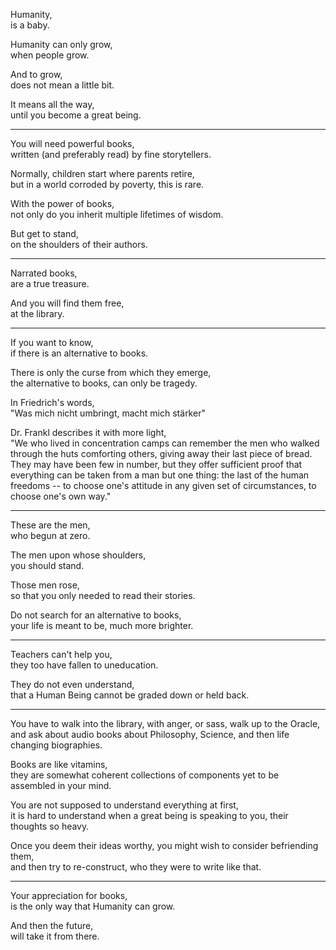 Humanity,\
is a baby.

Humanity can only grow,\
when people grow.

And to grow,\
does not mean a little bit.

It means all the way,\
until you become a great being.

---

You will need powerful books,\
written (and preferably read) by fine storytellers.

Normally, children start where parents retire,\
but in a world corroded by poverty, this is rare.

With the power of books,\
not only do you inherit multiple lifetimes of wisdom.

But get to stand,\
on the shoulders of their authors.

---

Narrated books,\
are a true treasure.

And you will find them free,\
at the library.

---

If you want to know,\
if there is an alternative to books.

There is only the curse from which they emerge,\
the alternative to books, can only be tragedy.

In Friedrich's words,\
"Was mich nicht umbringt, macht mich stärker"

Dr. Frankl describes it with more light,\
"We who lived in concentration camps can remember the men who walked through the huts comforting others, giving away their last piece of bread. They may have been few in number, but they offer sufficient proof that everything can be taken from a man but one thing: the last of the human freedoms -- to choose one's attitude in any given set of circumstances, to choose one's own way."

---

These are the men,\
who begun at zero.

The men upon whose shoulders,\
you should stand.

Those men rose,\
so that you only needed to read their stories.

Do not search for an alternative to books,\
your life is meant to be, much more brighter.

---

Teachers can't help you,\
they too have fallen to uneducation.

They do not even understand,\
that a Human Being cannot be graded down or held back.

---

You have to walk into the library, with anger, or sass, walk up to the Oracle,\
and ask about audio books about Philosophy, Science, and then life changing biographies.

Books are like vitamins,\
they are somewhat coherent collections of components yet to be assembled in your mind.

You are not supposed to understand everything at first,\
it is hard to understand when a great being is speaking to you, their thoughts so heavy.

Once you deem their ideas worthy, you might wish to consider befriending them,\
and then try to re-construct, who they were to write like that.

---

Your appreciation for books,\
is the only way that Humanity can grow.

And then the future,\
will take it from there.
